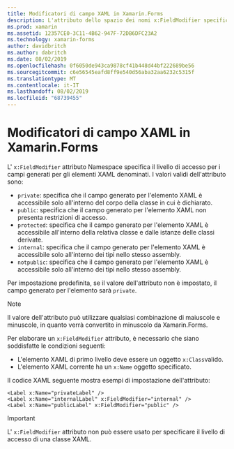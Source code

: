```yaml
---
title: Modificatori di campo XAML in Xamarin.Forms
description: L'attributo dello spazio dei nomi x:FieldModifier specifica il livello di accesso per i campi generati per gli elementi XAML denominati.
ms.prod: xamarin
ms.assetid: 12357CE0-3C11-4B62-947F-72DB6DFC23A2
ms.technology: xamarin-forms
author: davidbritch
ms.author: dabritch
ms.date: 08/02/2019
ms.openlocfilehash: 0f6050de943ca9878cf41b448d44bf222689be56
ms.sourcegitcommit: c6e56545eafd8ff9e540d56aba32aa6232c5315f
ms.translationtype: MT
ms.contentlocale: it-IT
ms.lasthandoff: 08/02/2019
ms.locfileid: "68739455"
---
```

# <a name="xaml-field-modifiers-in-xamarinforms"></a>Modificatori di campo XAML in Xamarin.Forms

L' `x:FieldModifier` attributo Namespace specifica il livello di accesso per i campi generati per gli elementi XAML denominati. I valori validi dell'attributo sono:

- `private`: specifica che il campo generato per l'elemento XAML è accessibile solo all'interno del corpo della classe in cui è dichiarato.
- `public`: specifica che il campo generato per l'elemento XAML non presenta restrizioni di accesso.
- `protected`: specifica che il campo generato per l'elemento XAML è accessibile all'interno della relativa classe e dalle istanze delle classi derivate.
- `internal`: specifica che il campo generato per l'elemento XAML è accessibile solo all'interno dei tipi nello stesso assembly.
- `notpublic`: specifica che il campo generato per l'elemento XAML è accessibile solo all'interno dei tipi nello stesso assembly.

Per impostazione predefinita, se il valore dell'attributo non è impostato, il campo generato per l'elemento sarà `private`.

> [!NOTE]
> Il valore dell'attributo può utilizzare qualsiasi combinazione di maiuscole e minuscole, in quanto verrà convertito in minuscolo da Xamarin.Forms.

Per elaborare un `x:FieldModifier` attributo, è necessario che siano soddisfatte le condizioni seguenti:

- L'elemento XAML di primo livello deve essere un oggetto `x:Class`valido.
- L'elemento XAML corrente ha un `x:Name` oggetto specificato.

Il codice XAML seguente mostra esempi di impostazione dell'attributo:

```xaml
<Label x:Name="privateLabel" />
<Label x:Name="internalLabel" x:FieldModifier="internal" />
<Label x:Name="publicLabel" x:FieldModifier="public" />
```

> [!IMPORTANT]
> L' `x:FieldModifier` attributo non può essere usato per specificare il livello di accesso di una classe XAML.
